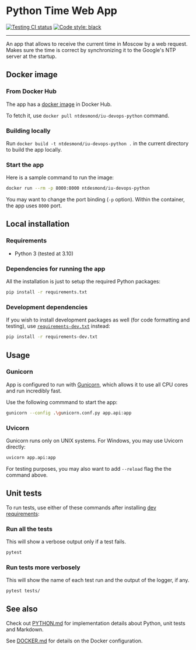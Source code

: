 # Python Time Web App

[![Testing CI status](https://github.com/ntdesmond/iu-devops-labs/actions/workflows/test-python.yml/badge.svg)](https://github.com/ntdesmond/iu-devops-labs/actions/workflows/test-python.yml)
[![Code style: black](https://img.shields.io/badge/code%20style-black-000000.svg)](https://github.com/psf/black)

---

An app that allows to receive the current time in Moscow by a web request. Makes sure the time is correct by synchronizing it to the Google's NTP server at the startup.

## Docker image

### From Docker Hub

The app has a [docker image](https://hub.docker.com/r/ntdesmond/iu-devops-python) in Docker Hub.

To fetch it, use `docker pull ntdesmond/iu-devops-python` command.

### Building locally

Run `docker build -t ntdesmond/iu-devops-python .` in the current directory to build the app locally.

### Start the app

Here is a sample command to run the image:

```sh
docker run --rm -p 8000:8000 ntdesmond/iu-devops-python
```

You may want to change the port binding (`-p` option). Within the container, the app uses `8000` port.

## Local installation

### Requirements

- Python 3 (tested at 3.10)

### Dependencies for running the app

All the installation is just to setup the required Python packages:

```sh
pip install -r requirements.txt
```

### Development dependencies

If you wish to install development packages as well (for code formatting and testing), use [`requirements-dev.txt`](./requirements-dev.txt) instead:

```sh
pip install -r requirements-dev.txt
```

## Usage

### Gunicorn

App is configured to run with [Gunicorn](https://github.com/benoitc/gunicorn), which allows it to use all CPU cores and run incredibly fast.

Use the following commmand to start the app:

```sh
gunicorn --config .\gunicorn.conf.py app.api:app
```

### Uvicorn

Gunicorn runs only on UNIX systems. For Windows, you may use Uvicorn directly:

```sh
uvicorn app.api:app
```

For testing purposes, you may also want to add `--reload` flag the the command above.

## Unit tests

To run tests, use either of these commands after installing [dev requirements](#development-dependencies):

### Run all the tests

This will show a verbose output only if a test fails.

```sh
pytest
```

### Run tests more verbosely

This will show the name of each test run and the output of the logger, if any.

```sh
pytest tests/
```

## See also

Check out [PYTHON.md](./PYTHON.md) for implementation details about Python, unit tests and Markdown.

See [DOCKER.md](./DOCKER.md) for details on the Docker configuration.
